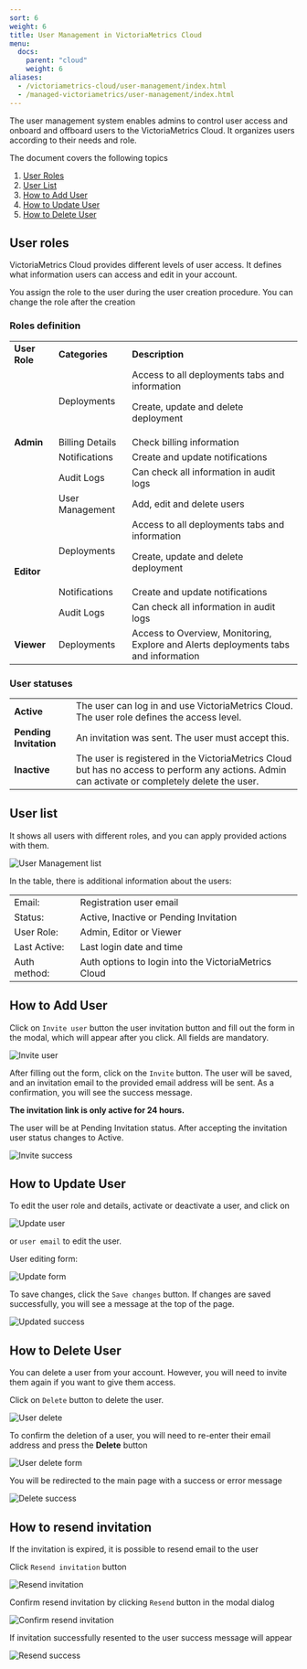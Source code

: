 ```yaml
---
sort: 6
weight: 6
title: User Management in VictoriaMetrics Cloud
menu:
  docs:
    parent: "cloud"
    weight: 6
aliases:
  - /victoriametrics-cloud/user-management/index.html
  - /managed-victoriametrics/user-management/index.html
---
```

The user management system enables admins to control user access and onboard and offboard users to the VictoriaMetrics Cloud. It organizes users according to their needs and role.

The document covers the following topics
1. [User Roles](#user-roles)
1. [User List](#user-list)
1. [How to Add User](#how-to-add-user)
1. [How to Update User](#how-to-update-user)
1. [How to Delete User](#how-to-delete-user)

## User roles

VictoriaMetrics Cloud provides different levels of user access. It defines what information users can access and edit in your account.

You assign the role to the user during the user creation procedure. You can change the role after the creation


### Roles definition

<table class="params">
  <tr>
   <td><strong>User Role</strong></td>
   <td><strong>Categories</strong></td>
   <td><strong>Description</strong></td>
  </tr>
  <tr>
   <td rowspan="5" ><strong>Admin</strong></td>
   <td>Deployments</td>
   <td>
    Access to all deployments tabs and information
    <p>Create, update and delete deployment</p>
   </td>
  </tr>
  <tr>
   <td>Billing Details</td>
   <td>Check billing information</td>
  </tr>
  <tr>
   <td>Notifications</td>
   <td>Create and update notifications</td>
  </tr>
  <tr>
   <td>Audit Logs</td>
   <td>Can check all information in audit logs</td>
  </tr>
  <tr>
   <td>User Management</td>
   <td>Add, edit and  delete users</td>
  </tr>
  <tr>
   <td rowspan="3"><strong>Editor</strong></td>
   <td>Deployments</td>
   <td>
    Access to all deployments tabs and information
    <p>Create, update and delete deployment</p>
   </td>
  </tr>
  <tr>
   <td>Notifications</td>
   <td>Create and update notifications</td>
  </tr>
  <tr>
   <td>Audit Logs</td>
   <td>Can check all information in audit logs</td>
  </tr>
  <tr>
   <td><strong>Viewer</strong></td>
   <td>Deployments</td>
   <td>Access to Overview, Monitoring, Explore and Alerts deployments tabs and information</td>
  </tr>
</table>

### User statuses


<table class="params">
  <tr>
   <td class="highlight"><strong class="sr">Active</strong></td>
   <td>The user can log in and use VictoriaMetrics Cloud. The user role defines the access level.</td>
  </tr>
  <tr>
   <td class="highlight"><strong class="s1">Pending Invitation</strong></td>
   <td>An invitation was sent. The user must accept this.</td>
  </tr>
  <tr>
   <td class="highlight"><strong class="nn">Inactive</strong></td>
   <td>The user is registered in the VictoriaMetrics Cloud but has no access to perform any actions. Admin can activate or completely delete the user.</td>
  </tr>
</table>


## User list

It shows all users with different roles, and you can apply provided actions with them.

![User Management list](user_management_list.webp)

In the table, there is additional information about the users:


<table class="params">
  <tr>
   <td>Email:</td>
   <td>Registration user email</td>
  </tr>
  <tr>
   <td>Status:</td>
   <td>Active, Inactive or Pending Invitation</td>
  </tr>
  <tr>
   <td>User Role:</td>
   <td>Admin, Editor or Viewer</td>
  </tr>
  <tr>
   <td>Last Active:</td>
   <td>Last login date and time</td>
  </tr>
  <tr>
   <td>Auth method:</td>
   <td>Auth options to login into the VictoriaMetrics Cloud</td>
  </tr>
</table>

## How to Add User

Click on `Invite user` button 
the user invitation button and fill out the form in the modal, which will appear after you click. All fields are mandatory.

![Invite user](user_management_invite_user.webp)

After filling out the form, click on the `Invite` button. 
The user will be saved, and an invitation email to the provided email address will be sent. As a confirmation, you will see the success message.

**The invitation link is only active for 24 hours.**

The user will be at Pending Invitation status. After accepting the invitation user status changes to Active.


![Invite success](user_management_invite_success.webp)


## How to Update User

To edit the user role and details, activate or deactivate a user, and click on


![Update user](user_management_update_user.webp)

or `user email` to edit the user.

User editing form:

![Update form](user_management_user_update_form.webp)

To save changes, click the `Save changes` button. If changes are saved successfully, you will see a message at the top of the page.

![Updated success](user_management_user_updated_success.webp)

## How to Delete User

You can delete a user from your account. However, you will need to invite them again if you want to give them access.

Click on `Delete` button to delete the user.

![User delete](user_management_user_delete.webp)

To confirm the deletion of a user, you will need to re-enter their email address and press the **Delete** button

![User delete form](user_management_delete_user_form.webp)

You will be redirected to the main page with a success or error message

![Delete success](user_management_delete_success.webp)

## How to resend invitation

If the invitation is expired, it is possible to resend email to the user

Click `Resend invitation` button

![Resend invitation](user_management_resend_invitation.webp)

Confirm resend invitation by clicking `Resend` button in the modal dialog

![Confirm resend invitation](user_management_confirm_resend_invitation.webp)

If invitation successfully resented to the user success message will appear

![Resend success](user_management_resend_success.webp)
